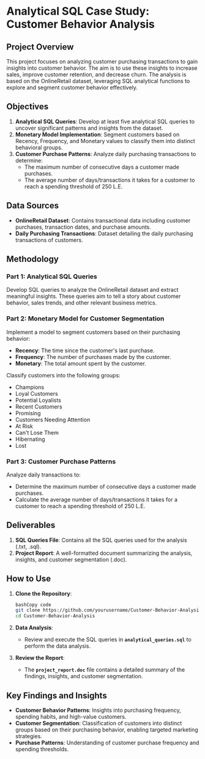 # **Analytical SQL Case Study: Customer Behavior Analysis**

## **Project Overview**

This project focuses on analyzing customer purchasing transactions to gain insights into customer behavior. The aim is to use these insights to increase sales, improve customer retention, and decrease churn. The analysis is based on the OnlineRetail dataset, leveraging SQL analytical functions to explore and segment customer behavior effectively.

## **Objectives**

1. **Analytical SQL Queries**: Develop at least five analytical SQL queries to uncover significant patterns and insights from the dataset.
2. **Monetary Model Implementation**: Segment customers based on Recency, Frequency, and Monetary values to classify them into distinct behavioral groups.
3. **Customer Purchase Patterns**: Analyze daily purchasing transactions to determine:
    - The maximum number of consecutive days a customer made purchases.
    - The average number of days/transactions it takes for a customer to reach a spending threshold of 250 L.E.

## **Data Sources**

- **OnlineRetail Dataset**: Contains transactional data including customer purchases, transaction dates, and purchase amounts.
- **Daily Purchasing Transactions**: Dataset detailing the daily purchasing transactions of customers.

## **Methodology**

### **Part 1: Analytical SQL Queries**

Develop SQL queries to analyze the OnlineRetail dataset and extract meaningful insights. These queries aim to tell a story about customer behavior, sales trends, and other relevant business metrics.

### **Part 2: Monetary Model for Customer Segmentation**

Implement a model to segment customers based on their purchasing behavior:

- **Recency**: The time since the customer's last purchase.
- **Frequency**: The number of purchases made by the customer.
- **Monetary**: The total amount spent by the customer.

Classify customers into the following groups:

- Champions
- Loyal Customers
- Potential Loyalists
- Recent Customers
- Promising
- Customers Needing Attention
- At Risk
- Can't Lose Them
- Hibernating
- Lost

### **Part 3: Customer Purchase Patterns**

Analyze daily transactions to:

- Determine the maximum number of consecutive days a customer made purchases.
- Calculate the average number of days/transactions it takes for a customer to reach a spending threshold of 250 L.E.

## **Deliverables**

1. **SQL Queries File**: Contains all the SQL queries used for the analysis (.txt, .sql).
2. **Project Report**: A well-formatted document summarizing the analysis, insights, and customer segmentation (.doc).


## **How to Use**

1. **Clone the Repository**:
    
    ```bash
    bashCopy code
    git clone https://github.com/yourusername/Customer-Behavior-Analysis.git
    cd Customer-Behavior-Analysis
    
    ```
    
2. **Data Analysis**:
    - Review and execute the SQL queries in **`analytical_queries.sql`** to perform the data analysis.
3. **Review the Report**:
    - The **`project_report.doc`** file contains a detailed summary of the findings, insights, and customer segmentation.

## **Key Findings and Insights**

- **Customer Behavior Patterns**: Insights into purchasing frequency, spending habits, and high-value customers.
- **Customer Segmentation**: Classification of customers into distinct groups based on their purchasing behavior, enabling targeted marketing strategies.
- **Purchase Patterns**: Understanding of customer purchase frequency and spending thresholds.
